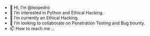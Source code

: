 - 👋 Hi, I’m @leopedro
- 👀 I’m interested in Python and Ethical Hacking.
- 🌱 I’m currently an Ethical Hacking.
- 💞️ I’m looking to collaborate on Penetration Testing and Bug bounty.
- 📫 How to reach me ...

<!---
leopedro/leopedro is a ✨ special ✨ repository because its `README.md` (this file) appears on your GitHub profile.
You can click the Preview link to take a look at your changes.
--->
